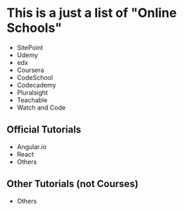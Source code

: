 # This is a just a list of "Online Schools"

* SitePoint
* Udemy
* edx
* Coursera
* CodeSchool
* Codecademy
* Pluralsight
* Teachable
* Watch and Code

## Official Tutorials
* Angular.io
* React
* Others

## Other Tutorials (not Courses)
* Others

